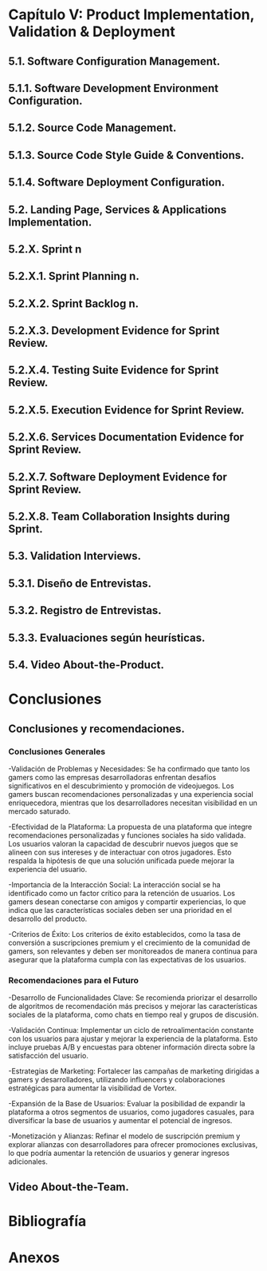 # Capítulo V: Product Implementation, Validation & Deployment
## 5.1. Software Configuration Management.
## 5.1.1. Software Development Environment Configuration.
## 5.1.2. Source Code Management.
## 5.1.3. Source Code Style Guide & Conventions.
## 5.1.4. Software Deployment Configuration.
## 5.2. Landing Page, Services & Applications Implementation.
## 5.2.X. Sprint n
## 5.2.X.1. Sprint Planning n.
## 5.2.X.2. Sprint Backlog n.
## 5.2.X.3. Development Evidence for Sprint Review.
## 5.2.X.4. Testing Suite Evidence for Sprint Review.
## 5.2.X.5. Execution Evidence for Sprint Review.
## 5.2.X.6. Services Documentation Evidence for Sprint Review.
## 5.2.X.7. Software Deployment Evidence for Sprint Review.
## 5.2.X.8. Team Collaboration Insights during Sprint.
## 5.3. Validation Interviews.
## 5.3.1. Diseño de Entrevistas.
## 5.3.2. Registro de Entrevistas.
## 5.3.3. Evaluaciones según heurísticas.
## 5.4. Video About-the-Product.
## 
# Conclusiones
## Conclusiones y recomendaciones.

### Conclusiones Generales

-Validación de Problemas y Necesidades: Se ha confirmado que tanto los gamers como las empresas desarrolladoras enfrentan desafíos significativos en el descubrimiento y promoción de videojuegos. Los gamers buscan recomendaciones personalizadas y una experiencia social enriquecedora, mientras que los desarrolladores necesitan visibilidad en un mercado saturado.

-Efectividad de la Plataforma: La propuesta de una plataforma que integre recomendaciones personalizadas y funciones sociales ha sido validada. Los usuarios valoran la capacidad de descubrir nuevos juegos que se alineen con sus intereses y de interactuar con otros jugadores. Esto respalda la hipótesis de que una solución unificada puede mejorar la experiencia del usuario.

-Importancia de la Interacción Social: La interacción social se ha identificado como un factor crítico para la retención de usuarios. Los gamers desean conectarse con amigos y compartir experiencias, lo que indica que las características sociales deben ser una prioridad en el desarrollo del producto.

-Criterios de Éxito: Los criterios de éxito establecidos, como la tasa de conversión a suscripciones premium y el crecimiento de la comunidad de gamers, son relevantes y deben ser monitoreados de manera continua para asegurar que la plataforma cumpla con las expectativas de los usuarios.

### Recomendaciones para el Futuro

-Desarrollo de Funcionalidades Clave: Se recomienda priorizar el desarrollo de algoritmos de recomendación más precisos y mejorar las características sociales de la plataforma, como chats en tiempo real y grupos de discusión.

-Validación Continua: Implementar un ciclo de retroalimentación constante con los usuarios para ajustar y mejorar la experiencia de la plataforma. Esto incluye pruebas A/B y encuestas para obtener información directa sobre la satisfacción del usuario.

-Estrategias de Marketing: Fortalecer las campañas de marketing dirigidas a gamers y desarrolladores, utilizando influencers y colaboraciones estratégicas para aumentar la visibilidad de Vortex.

-Expansión de la Base de Usuarios: Evaluar la posibilidad de expandir la plataforma a otros segmentos de usuarios, como jugadores casuales, para diversificar la base de usuarios y aumentar el potencial de ingresos.

-Monetización y Alianzas: Refinar el modelo de suscripción premium y explorar alianzas con desarrolladores para ofrecer promociones exclusivas, lo que podría aumentar la retención de usuarios y generar ingresos adicionales.

## Video About-the-Team.
# Bibliografía
# Anexos
